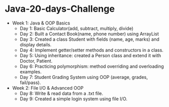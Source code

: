 # Java-20-days-Challenge
- Week 1: Java & OOP Basics
  - Day 1: Basic Calculator(add, subtract, multiply, divide)
  - Day 2: Built a Contact Book(name, phone number) using ArrayList
  - Day 3: Created a class Student with fields (name, age, marks) and display details.
  - Day 4: Implement getter/setter methods and constructors in a class.
  - Day 5: Using inheritance: created a Person class and extend it with Doctor, Patient.
  - Day 6: Practicing polymorphism: method overriding and overloading examples.
  - Day 7: Student Grading System using OOP (average, grades, fail/pass).
- Week 2: File I/O & Advanced OOP
  - Day 8: Write & read data from a .txt file.
  - Day 9: Created a simple login system using file I/O.
